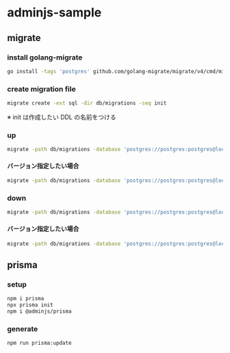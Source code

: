 # adminjs-sample

## migrate

### install golang-migrate

```bash
go install -tags 'postgres' github.com/golang-migrate/migrate/v4/cmd/migrate@latest
```

### create migration file

```bash
migrate create -ext sql -dir db/migrations -seq init
```

※ init は作成したい DDL の名前をつける

### up

```bash
migrate -path db/migrations -database 'postgres://postgres:postgres@localhost:25432/postgres?sslmode=disable' up
```

#### バージョン指定したい場合

```bash
migrate -path db/migrations -database 'postgres://postgres:postgres@localhost:25432/postgres?sslmode=disable' up 1
```

### down

```bash
migrate -path db/migrations -database 'postgres://postgres:postgres@localhost:25432/postgres?sslmode=disable' up
```

#### バージョン指定したい場合

```bash
migrate -path db/migrations -database 'postgres://postgres:postgres@localhost:25432/postgres?sslmode=disable' up 1
```

## prisma

### setup

```bash
npm i prisma
npx prisma init
npm i @adminjs/prisma
```

### generate

```bash
npm run prisma:update
```
